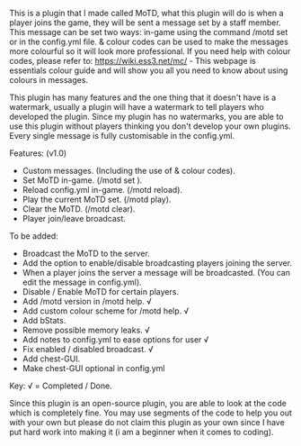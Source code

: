 This is a plugin that I made called MoTD, what this plugin will do is when a player joins the game, they will be sent a message set by a staff member. This message can be set two ways: in-game using the command /motd set <message> or in the config.yml file. & colour codes can be used to make the messages more colourful so it will look more professional. If you need help with colour codes, please refer to: https://wiki.ess3.net/mc/ - This webpage is essentials colour guide and will show you all you need to know about using colours in messages.

This plugin has many features and the one thing that it doesn't have is a watermark, usually a plugin will have a watermark to tell players who developed the plugin. Since my plugin has no watermarks, you are able to use this plugin without players thinking you don't develop your own plugins. Every single message is fully customisable in the config.yml.

Features: (v1.0)
- Custom messages. (Including the use of & colour codes).
- Set MoTD in-game. (/motd set <message>).
- Reload config.yml in-game. (/motd reload).
- Play the current MoTD set. (/motd play).
- Clear the MoTD. (/motd clear).
- Player join/leave broadcast.

To be added:
- Broadcast the MoTD to the server.
- Add the option to enable/disable broadcasting players joining the server.
- When a player joins the server a message will be broadcasted. (You can edit the message in config.yml).
- Disable / Enable MoTD for certain players.
- Add /motd version in  /motd help. √
- Add custom colour scheme for /motd help. √
- Add bStats.
- Remove possible memory leaks. √
- Add notes to config.yml to ease options for user √
- Fix enabled / disabled broadcast. √
- Add chest-GUI.
- Make chest-GUI optional in config.yml

Key: √ = Completed / Done.

Since this plugin is an open-source plugin, you are able to look at the code which is completely fine. You may use segments of the code to help you out with your own but please do not claim this plugin as your own since I have put hard work into making it (i am a beginner when it comes to coding).
